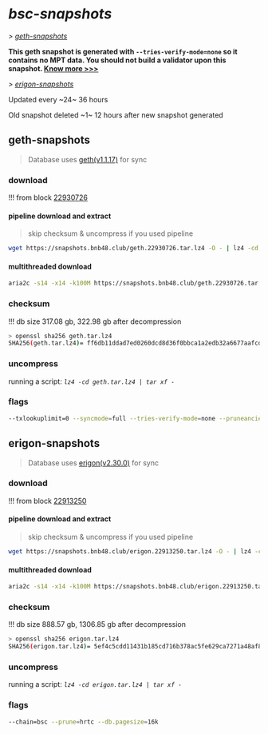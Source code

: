 # *bsc-snapshots*


*\> [geth-snapshots](#geth-snapshots)*

**This geth snapshot is generated with `--tries-verify-mode=none` so it contains no MPT data. You should not build a validator upon this snapshot. [Know more >>>](https://github.com/bnb-chain/bsc/pull/926)**

*\> [erigon-snapshots](#erigon-snapshots)*

Updated every ~24~ 36 hours

Old snapshot deleted ~1~ 12 hours after new snapshot generated

## geth-snapshots


> Database uses [geth(v1.1.17)](https://github.com/bnb-chain/bsc/releases/tag/v1.1.17) for sync


### download

<!-- begin_geth -->

!!! from block [22930726](https://bscscan.com/block/22930726)

#### pipeline download and extract
> skip checksum & uncompress if you used pipeline
```bash
wget https://snapshots.bnb48.club/geth.22930726.tar.lz4 -O - | lz4 -cd | tar xf -
```

#### multithreaded download

```bash
aria2c -s14 -x14 -k100M https://snapshots.bnb48.club/geth.22930726.tar.lz4 -o geth.tar.lz4
```


### checksum

!!! db size 317.08 gb, 322.98 gb after decompression
```bash
> openssl sha256 geth.tar.lz4
SHA256(geth.tar.lz4)= ff6db11ddad7ed0260dcd8d36f0bbca1a2edb32a6677aafcdf8bd0860b726ee7
```

<!-- end_geth -->

### uncompress


running a script: _`lz4 -cd geth.tar.lz4 | tar xf -`_


### flags


```bash
--txlookuplimit=0 --syncmode=full --tries-verify-mode=none --pruneancient=true --diffblock=5000
```


## erigon-snapshots


> Database uses [erigon(v2.30.0)](https://github.com/ledgerwatch/erigon/releases/tag/v2.30.0) for sync


### download

<!-- begin_erigon -->

!!! from block [22913250](https://bscscan.com/block/22913250)

#### pipeline download and extract
> skip checksum & uncompress if you used pipeline
```bash
wget https://snapshots.bnb48.club/erigon.22913250.tar.lz4 -O - | lz4 -cd | tar xf -
```

#### multithreaded download

```bash
aria2c -s14 -x14 -k100M https://snapshots.bnb48.club/erigon.22913250.tar.lz4 -o erigon.tar.lz4
```


### checksum

!!! db size 888.57 gb, 1306.85 gb after decompression
```bash
> openssl sha256 erigon.tar.lz4
SHA256(erigon.tar.lz4)= 5ef4c5cdd11431b185cd716b378ac5fe629ca7271a48af83d55c5fa03b48fe1e
```

<!-- end_erigon -->

### uncompress


running a script: _`lz4 -cd erigon.tar.lz4 | tar xf -`_


### flags


```bash
--chain=bsc --prune=hrtc --db.pagesize=16k
```
